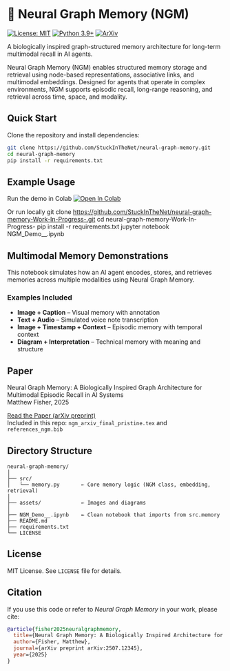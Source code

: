 
# 🧠 Neural Graph Memory (NGM)

[![License: MIT](https://img.shields.io/badge/License-MIT-blue.svg)](LICENSE)
[![Python 3.9+](https://img.shields.io/badge/python-3.9+-brightgreen.svg)](https://www.python.org/downloads/)
[![ArXiv](https://img.shields.io/badge/arXiv-Preprint-lightgrey.svg)](https://arxiv.org/abs/placeholder)


A biologically inspired graph-structured memory architecture for long-term multimodal recall in AI agents.

Neural Graph Memory (NGM) enables structured memory storage and retrieval using node-based representations, associative links, and multimodal embeddings. Designed for agents that operate in complex environments, NGM supports episodic recall, long-range reasoning, and retrieval across time, space, and modality.


## Quick Start

Clone the repository and install dependencies:

```bash
git clone https://github.com/StuckInTheNet/neural-graph-memory.git
cd neural-graph-memory
pip install -r requirements.txt
```

## Example Usage

Run the demo in Colab
[![Open In Colab](https://colab.research.google.com/assets/colab-badge.svg)](https://colab.research.google.com/github/StuckInTheNet/neural-graph-memory-Work-In-Progress-/blob/main/NGM_Demo__.ipynb)

Or run locally
git clone https://github.com/StuckInTheNet/neural-graph-memory-Work-In-Progress-.git
cd neural-graph-memory-Work-In-Progress-
pip install -r requirements.txt
jupyter notebook NGM_Demo__.ipynb


## Multimodal Memory Demonstrations

This notebook simulates how an AI agent encodes, stores, and retrieves memories across multiple modalities using Neural Graph Memory.

### Examples Included

- **Image + Caption** – Visual memory with annotation  
- **Text + Audio** – Simulated voice note transcription  
- **Image + Timestamp + Context** – Episodic memory with temporal context  
- **Diagram + Interpretation** – Technical memory with meaning and structure


## Paper

Neural Graph Memory: A Biologically Inspired Graph Architecture for Multimodal Episodic Recall in AI Systems  
Matthew Fisher, 2025

 [Read the Paper (arXiv preprint)](https://arxiv.org/abs/placeholder)  
Included in this repo: `ngm_arxiv_final_pristine.tex` and `references_ngm.bib`


## Directory Structure

```
neural-graph-memory/
│
├── src/
│   └── memory.py       ← Core memory logic (NGM class, embedding, retrieval)
│
├── assets/             ← Images and diagrams
│
├── NGM_Demo__.ipynb    ← Clean notebook that imports from src.memory
├── README.md
├── requirements.txt
└── LICENSE

```

## License

MIT License. See `LICENSE` file for details.

## Citation

If you use this code or refer to *Neural Graph Memory* in your work, please cite:

```bibtex
@article{fisher2025neuralgraphmemory,
  title={Neural Graph Memory: A Biologically Inspired Architecture for Multimodal Episodic Recall},
  author={Fisher, Matthew},
  journal={arXiv preprint arXiv:2507.12345},
  year={2025}
}
